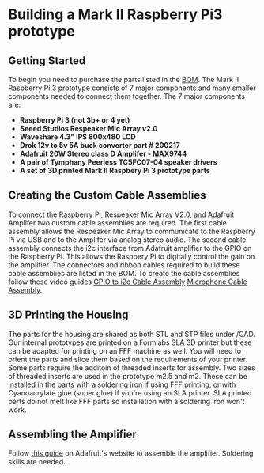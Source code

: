 # Building a Mark II Raspberry Pi3 prototype

## Getting Started
To begin you need to purchase the parts listed in the [BOM](https://github.com/MycroftAI/hardware-mycroft-mark-II-rpi/blob/master/BOM.md). The Mark II Raspberry Pi 3 prototype consists of 7 major components and many smaller components needed to connect them together. The 7 major components are:

* **Raspberry Pi 3 (not 3b+ or 4 yet)**
* **Seeed Studios Respeaker Mic Array v2.0**
* **Waveshare 4.3" IPS 800x480 LCD**
* **Drok 12v to 5v 5A buck converter part # 200217**
* **Adafruit 20W Stereo class D Amplifer - MAX9744**
* **A pair of Tymphany Peerless TC5FC07-04 speaker drivers**
* **A set of 3D printed Mark II Raspbery Pi 3 prototype parts**

## Creating the Custom Cable Assemblies
To connect the Raspberry Pi, Respeaker Mic Array V2.0, and Adafruit Amplifer two custom cable assemblies are required. The first cable assembly allows the Respeaker Mic Array to communicate to the Raspberry Pi via USB and to the Amplifer via analog stereo audio. The second cable assembly connects the i2c interface from Adafruit amplifier to the GPIO on the Raspberry Pi. This allows the Raspbery Pi to digitally control the gain on the amplifier. The connectors and ribbon cables required to build these cable assemblies are listed in the BOM. To create the cable assemblies follow these video guides 
[GPIO to i2c Cable Assembly](https://youtu.be/yoYU8CrY8kU)
[Microphone Cable Assembly](https://youtu.be/UepmmYCgYgI).

## 3D Printing the Housing
The parts for the housing are shared as both STL and STP files under /CAD. Our internal prototypes are printed on a Formlabs SLA 3D printer but these can be adapted for printing on an FFF machine as well. You will need to orient the parts and slice them based on the requirements of your printer. Some parts require the additoin of threaded inserts for assembly. Two sizes of threaded inserts are used in the prototype m2.5 and m2. These can be installed in the parts with a soldering iron if using FFF printing, or with Cyanoacrylate glue (super glue) if you're using an SLA printer. SLA printed parts do not melt like FFF parts so installation with a soldering iron won't work.

## Assembling the Amplifier
Follow [this guide](https://learn.adafruit.com/adafruit-20w-stereo-audio-amplifier-class-d-max9744) on Adafruit's website to assemble the amplifier. Soldering skills are needed.





